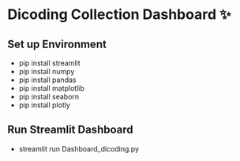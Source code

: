 # Dicoding Collection Dashboard ✨

## Set up Environment

- pip install streamlit
- pip install numpy
- pip install pandas
- pip install matplotlib
- pip install seaborn
- pip install plotly

## Run Streamlit Dashboard 

- streamlit run Dashboard_dicoding.py
